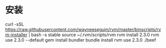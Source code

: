 # 安装
curl -sSL https://raw.githubusercontent.com/wayneeseguin/rvm/master/binscripts/rvm-installer | bash -s stable
    source ~/.rvm/scripts/rvm
    rvm install 2.3.0
    rvm use 2.3.0 --default
    gem install bundler
    bundle install
  rvm use 2.3.0
  ./beef